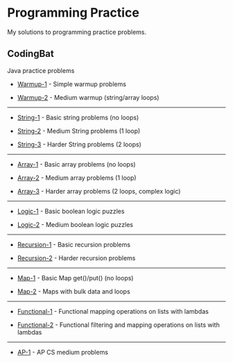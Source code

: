 # Programming Practice

My solutions to programming practice problems.

## CodingBat

Java practice problems

- [Warmup-1](https://github.com/liampuk/code-practice/tree/master/codingbat/warmup-1) - Simple warmup problems

- [Warmup-2](https://github.com/liampuk/code-practice/tree/master/codingbat/warmup-2) - Medium warmup (string/array loops)

***

- [String-1](https://github.com/liampuk/code-practice/tree/master/codingbat/string-1) - Basic string problems (no loops)

- [String-2](https://github.com/liampuk/code-practice/tree/master/codingbat/string-2) - Medium String problems (1 loop)

- [String-3](https://github.com/liampuk/code-practice/tree/master/codingbat/string-3) - Harder String problems (2 loops)

***

- [Array-1](https://github.com/liampuk/code-practice/tree/master/codingbat/array-1) - Basic array problems (no loops)

- [Array-2](https://github.com/liampuk/code-practice/tree/master/codingbat/array-2) - Medium array problems (1 loop)

- [Array-3](https://github.com/liampuk/code-practice/tree/master/codingbat/array-3) - Harder array problems (2 loops, complex logic)

***

- [Logic-1](https://github.com/liampuk/code-practice/tree/master/codingbat/logic-1) - Basic boolean logic puzzles

- [Logic-2](https://github.com/liampuk/code-practice/tree/master/codingbat/logic-2) - Medium boolean logic puzzles

***

- [Recursion-1](https://github.com/liampuk/code-practice/tree/master/codingbat/recursion-1) - Basic recursion problems

- [Recursion-2](https://github.com/liampuk/code-practice/tree/master/codingbat/recursion-2) - Harder recursion problems

***

- [Map-1](https://github.com/liampuk/code-practice/tree/master/codingbat/map-1) - Basic Map get()/put() (no loops)

- [Map-2](https://github.com/liampuk/code-practice/tree/master/codingbat/map-2) - Maps with bulk data and loops

***

- [Functional-1](https://github.com/liampuk/code-practice/tree/master/codingbat/functional-1) - Functional mapping operations on lists with lambdas

- [Functional-2](https://github.com/liampuk/code-practice/tree/master/codingbat/functional-2) - Functional filtering and mapping operations on lists with lambdas

***

- [AP-1](https://github.com/liampuk/code-practice/tree/master/codingbat/ap-1) - AP CS medium problems